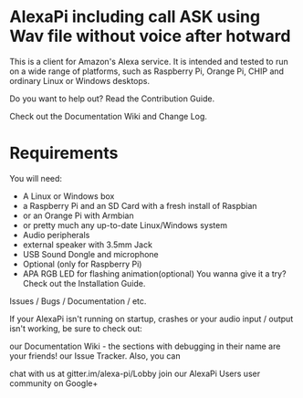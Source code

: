 # AlexaPi including call ASK using Wav file without voice after hotward

This is a client for Amazon's Alexa service. It is intended and tested to run on a wide range of platforms, such as Raspberry Pi, Orange Pi, CHIP and ordinary Linux or Windows desktops.

Do you want to help out? Read the Contribution Guide.

Check out the Documentation Wiki and Change Log.

# Requirements

You will need:

- A Linux or Windows box
- a Raspberry Pi and an SD Card with a fresh install of Raspbian
- or an Orange Pi with Armbian
- or pretty much any up-to-date Linux/Windows system
- Audio peripherals
- external speaker with 3.5mm Jack
- USB Sound Dongle and microphone
- Optional (only for Raspberry Pi)
- APA RGB LED for flashing animation(optional)
You wanna give it a try? Check out the Installation Guide.

Issues / Bugs / Documentation / etc.

If your AlexaPi isn't running on startup, crashes or your audio input / output isn't working, be sure to check out:

our Documentation Wiki - the sections with debugging in their name are your friends!
our Issue Tracker.
Also, you can

chat with us at gitter.im/alexa-pi/Lobby
join our AlexaPi Users user community on Google+
